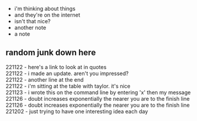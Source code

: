 - i'm thinking about things
- and they're on the internet
- isn't that nice?
- another note
- a note

## random junk down here


221122 - here's a link to look at in quotes<br>
221122 - i made an update. aren't you impressed?<br>
221122 - another line at the end<br>
221122 - i'm sitting at the table with taylor. it's nice<br>
221123 - i wrote this on the command line by entering 'x' then my message<br>
221126 - doubt increases exponentially the nearer you are to the finish line<br>
221126 - doubt increases exponentially the nearer you are to the finish line<br>
221202 - just trying to have one interesting idea each day<br>
